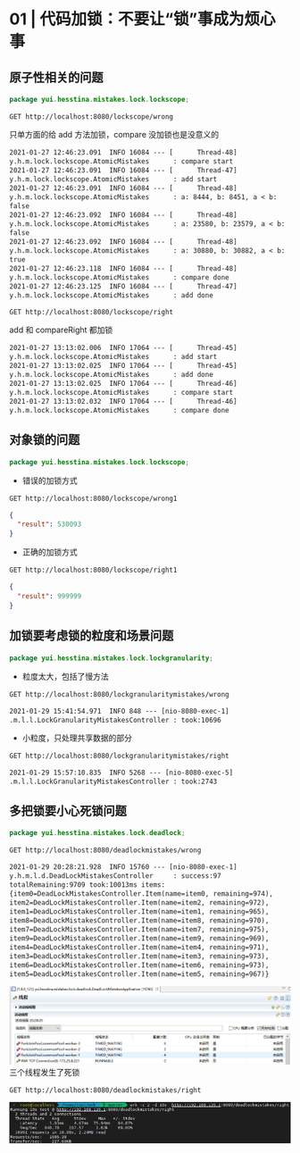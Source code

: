 # 01 | 代码加锁：不要让“锁”事成为烦心事
## 原子性相关的问题
```java
package yui.hesstina.mistakes.lock.lockscope;
```

```http
GET http://localhost:8080/lockscope/wrong
```

只单方面的给 add 方法加锁，compare 没加锁也是没意义的
```text
2021-01-27 12:46:23.091  INFO 16084 --- [      Thread-48] y.h.m.lock.lockscope.AtomicMistakes      : compare start
2021-01-27 12:46:23.091  INFO 16084 --- [      Thread-47] y.h.m.lock.lockscope.AtomicMistakes      : add start
2021-01-27 12:46:23.091  INFO 16084 --- [      Thread-48] y.h.m.lock.lockscope.AtomicMistakes      : a: 8444, b: 8451, a < b: false
2021-01-27 12:46:23.092  INFO 16084 --- [      Thread-48] y.h.m.lock.lockscope.AtomicMistakes      : a: 23580, b: 23579, a < b: false
2021-01-27 12:46:23.092  INFO 16084 --- [      Thread-48] y.h.m.lock.lockscope.AtomicMistakes      : a: 30880, b: 30882, a < b: true
2021-01-27 12:46:23.118  INFO 16084 --- [      Thread-48] y.h.m.lock.lockscope.AtomicMistakes      : compare done
2021-01-27 12:46:23.125  INFO 16084 --- [      Thread-47] y.h.m.lock.lockscope.AtomicMistakes      : add done
```

```http
GET http://localhost:8080/lockscope/right
```

add 和 compareRight 都加锁
```text
2021-01-27 13:13:02.006  INFO 17064 --- [      Thread-45] y.h.m.lock.lockscope.AtomicMistakes      : add start
2021-01-27 13:13:02.025  INFO 17064 --- [      Thread-45] y.h.m.lock.lockscope.AtomicMistakes      : add done
2021-01-27 13:13:02.025  INFO 17064 --- [      Thread-46] y.h.m.lock.lockscope.AtomicMistakes      : compare start
2021-01-27 13:13:02.032  INFO 17064 --- [      Thread-46] y.h.m.lock.lockscope.AtomicMistakes      : compare done
```

## 对象锁的问题
```java
package yui.hesstina.mistakes.lock.lockscope;
```

- 错误的加锁方式
```http
GET http://localhost:8080/lockscope/wrong1
```

```json
{
  "result": 530093
}
```

- 正确的加锁方式
```http
GET http://localhost:8080/lockscope/right1
```

```json
{
  "result": 999999
}
```

## 加锁要考虑锁的粒度和场景问题
```java
package yui.hesstina.mistakes.lock.lockgranularity;
```

- 粒度太大，包括了慢方法
```http
GET http://localhost:8080/lockgranularitymistakes/wrong
```

```text
2021-01-29 15:41:54.971  INFO 848 --- [nio-8080-exec-1] .m.l.l.LockGranularityMistakesController : took:10696
```

- 小粒度，只处理共享数据的部分
```http
GET http://localhost:8080/lockgranularitymistakes/right
```

```text
2021-01-29 15:57:10.835  INFO 5268 --- [nio-8080-exec-5] .m.l.l.LockGranularityMistakesController : took:2743
```

## 多把锁要小心死锁问题
```java
package yui.hesstina.mistakes.lock.deadlock;
```

```http
GET http://localhost:8080/deadlockmistakes/wrong
```
```text
2021-01-29 20:28:21.928  INFO 15760 --- [nio-8080-exec-1] y.h.m.l.d.DeadLockMistakesController     : success:97 totalRemaining:9709 took:10013ms items:{item0=DeadLockMistakesController.Item(name=item0, remaining=974), item2=DeadLockMistakesController.Item(name=item2, remaining=972), item1=DeadLockMistakesController.Item(name=item1, remaining=965), item8=DeadLockMistakesController.Item(name=item8, remaining=970), item7=DeadLockMistakesController.Item(name=item7, remaining=975), item9=DeadLockMistakesController.Item(name=item9, remaining=969), item4=DeadLockMistakesController.Item(name=item4, remaining=971), item3=DeadLockMistakesController.Item(name=item3, remaining=973), item6=DeadLockMistakesController.Item(name=item6, remaining=973), item5=DeadLockMistakesController.Item(name=item5, remaining=967)}
```
![dead-local-mistakes-01](../../../../../resources/static/img/dead-local-mistakes-01.png)
三个线程发生了死锁


```http
GET http://localhost:8080/deadlockmistakes/right
```
![dead-local-mistakes-02](../../../../../resources/static/img/dead-local-mistakes-02.png)